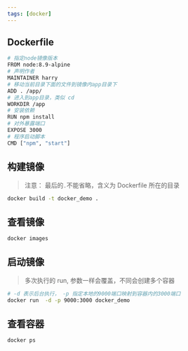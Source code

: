 ```yaml
---
tags: [docker]
---
```


## Dockerfile

```bash
# 指定node镜像版本
FROM node:8.9-alpine
# 声明作者
MAINTAINER harry
# 移动当前目录下面的文件到镜像内app目录下
ADD . /app/
# 进入到app目录，类似 cd
WORKDIR /app
# 安装依赖
RUN npm install
# 对外暴露端口
EXPOSE 3000
# 程序启动脚本
CMD ["npm", "start"]
```

## 构建镜像

> 注意： 最后的`.`不能省略，含义为 Dockerfile 所在的目录

```bash
docker build -t docker_demo .
```

## 查看镜像

```bash
docker images
```

## 启动镜像

> 多次执行的 run, 参数一样会覆盖，不同会创建多个容器

```bash
# -d 表示后台执行， -p 指定本地的9000端口映射到容器内的3000端口
docker run  -d -p 9000:3000 docker_demo
```

## 查看容器

```bash
docker ps
```
